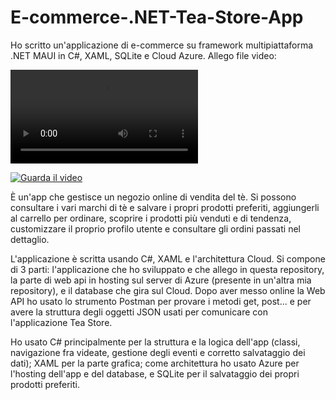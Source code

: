 # E-commerce-.NET-Tea-Store-App

Ho scritto un'applicazione di e-commerce su framework multipiattaforma .NET MAUI in C#, XAML, SQLite e Cloud Azure. 
Allego file video: 

<video src="https://github.com/user-attachments/assets/002e2274-a972-4acb-a243-335da05966b7"></video>

[![Guarda il video](https://raw.githubusercontent.com/cla1994/video_embed/main/Thumbnail2.png)](https://raw.githubusercontent.com/cla1994/video_embed/main/video.mp4)

È un'app che gestisce un negozio online di vendita del tè. Si possono consultare i vari marchi di tè e salvare i propri prodotti preferiti, aggiungerli al carrello per ordinare, scoprire i prodotti più venduti e di tendenza, customizzare il proprio profilo utente e consultare gli ordini passati nel dettaglio.

L'applicazione è scritta usando C#, XAML e l'architettura Cloud. Si compone di 3 parti: l'applicazione che ho sviluppato e che allego in questa repository, la parte di web api in hosting sul server di Azure (presente in un'altra mia repository), e il database che gira sul Cloud. Dopo aver messo online la Web API ho usato lo strumento Postman per provare i metodi get, post... e per avere la struttura degli oggetti JSON usati per comunicare con l'applicazione Tea Store.

Ho usato C# principalmente per la struttura e la logica dell'app (classi, navigazione fra videate, gestione degli eventi e corretto salvataggio dei dati); XAML per la parte grafica; come architettura ho usato Azure per l'hosting dell'app e del database, e SQLite per il salvataggio dei propri prodotti preferiti.
